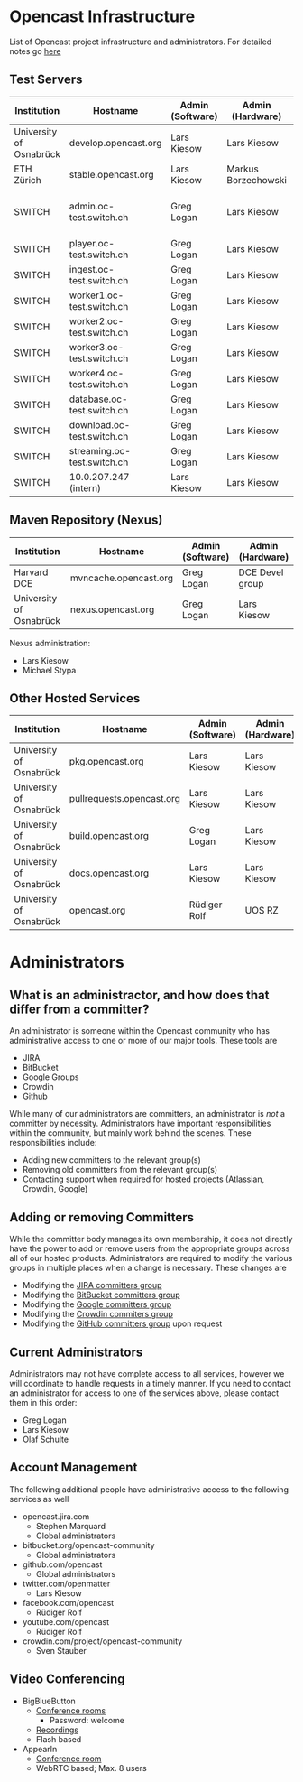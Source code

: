 Opencast Infrastructure
=======================

List of Opencast project infrastructure and administrators.  For detailed notes go [here](notes.md)


Test Servers
------------

Institution                | Hostname                      | Admin (Software) | Admin (Hardware)   | Notes
---------------------------|-------------------------------|------------------|--------------------|-----------------
University of Osnabrück    | develop.opencast.org          | Lars Kiesow      | Lars Kiesow        |
ETH Zürich                 | stable.opencast.org           | Lars Kiesow      | Markus Borzechowski|
SWITCH                     | admin.oc-test.switch.ch       | Greg Logan       | Lars Kiesow        | May be unavailable after 2017-07
SWITCH                     | player.oc-test.switch.ch      | Greg Logan       | Lars Kiesow        |
SWITCH                     | ingest.oc-test.switch.ch      | Greg Logan       | Lars Kiesow        |
SWITCH                     | worker1.oc-test.switch.ch     | Greg Logan       | Lars Kiesow        |
SWITCH                     | worker2.oc-test.switch.ch     | Greg Logan       | Lars Kiesow        | inactive
SWITCH                     | worker3.oc-test.switch.ch     | Greg Logan       | Lars Kiesow        | inactive
SWITCH                     | worker4.oc-test.switch.ch     | Greg Logan       | Lars Kiesow        | inactive
SWITCH                     | database.oc-test.switch.ch    | Greg Logan       | Lars Kiesow        |
SWITCH                     | download.oc-test.switch.ch    | Greg Logan       | Lars Kiesow        | message broker
SWITCH                     | streaming.oc-test.switch.ch   | Greg Logan       | Lars Kiesow        | storage/nfs
SWITCH                     | 10.0.207.247 (intern)         | Lars Kiesow      | Lars Kiesow        | capture agent


Maven Repository (Nexus)
------------------------

Institution                | Hostname                      | Admin (Software) | Admin (Hardware)
---------------------------|-------------------------------|------------------|-----------------
Harvard DCE                | mvncache.opencast.org         | Greg Logan       | DCE Devel group
University of Osnabrück    | nexus.opencast.org            | Greg Logan       | Lars Kiesow

Nexus administration:

- Lars Kiesow
- Michael Stypa


Other Hosted Services
---------------------

Institution                | Hostname                      | Admin (Software) | Admin (Hardware)
---------------------------|-------------------------------|------------------|-------------------------
University of Osnabrück    | pkg.opencast.org              | Lars Kiesow      | Lars Kiesow
University of Osnabrück    | pullrequests.opencast.org     | Lars Kiesow      | Lars Kiesow
University of Osnabrück    | build.opencast.org            | Greg Logan       | Lars Kiesow
University of Osnabrück    | docs.opencast.org             | Lars Kiesow      | Lars Kiesow
University of Osnabrück    | opencast.org                  | Rüdiger Rolf     | UOS RZ


Administrators
==============

What is an administractor, and how does that differ from a committer?
-----------------------------------------------------------------

An administrator is someone within the Opencast community who has administrative access to one or more of our major
tools.  These tools are

 - JIRA
 - BitBucket
 - Google Groups
 - Crowdin
 - Github

While many of our administrators are committers, an administrator is _not_ a committer by necessity.  Administrators
have important responsibilities within the community, but mainly work behind the scenes.  These responsibilities
include:

 - Adding new committers to the relevant group(s)
 - Removing old committers from the relevant group(s)
 - Contacting support when required for hosted projects (Atlassian, Crowdin, Google)

Adding or removing Committers
-----------------------------

While the committer body manages its own membership, it does not directly have the power to add or remove users
from the appropriate groups across all of our hosted products.  Administrators are required to modify the various
groups in multiple places when a change is necessary.  These changes are

 - Modifying the [JIRA committers group](https://opencast.jira.com/admin/groups/view?groupname=committers-matterhorn)
 - Modifying the [BitBucket committers group](https://bitbucket.org/account/user/opencast-community/groups/opencast-committers/)
 - Modifying the [Google committers group](https://admin.google.com/opencast.org/AdminHome?hl=de&pli=1&fral=1&groupId=committers@opencast.org&chromeless=1#OGX:Group?hl=de)
 - Modifying the [Crowdin commiters group](https://crowdin.com/project/opencast-community/settings#members)
 - Modifying the [GitHub committers group](https://github.com/orgs/opencast/teams/committers/members) upon request

Current Administrators
----------------------

Administrators may not have complete access to all services, however we will coordinate to handle requests in a timely
manner.  If you need to contact an administrator for access to one of the services above, please contact them in this
order:

 - Greg Logan
 - Lars Kiesow
 - Olaf Schulte

Account Management
------------------

The following additional people have administrative access to the following services as well

- opencast.jira.com
    - Stephen Marquard
	 - Global administrators
- bitbucket.org/opencast-community
	 - Global administrators
- github.com/opencast
	 - Global administrators
- twitter.com/openmatter
    - Lars Kiesow
- facebook.com/opencast
    - Rüdiger Rolf
- youtube.com/opencast
    - Rüdiger Rolf
- crowdin.com/project/opencast-community
    - Sven Stauber


Video Conferencing
------------------

- BigBlueButton
    - [Conference rooms](http://opencast.blindsidenetworks.net/opencast/)
        - Password: welcome
    - [Recordings](http://opencast.blindsidenetworks.net/opencast/recordings-5720cd14621.jsp)
    - Flash based
- AppearIn
    - [Conference room](http://appear.in/opencast)
    - WebRTC based; Max. 8 users
